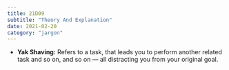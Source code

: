 ```yaml
---
title: 21D09
subtitle: "Theory And Explanation"
date: 2021-02-20
category: "jargon"
---
```


+ **Yak Shaving:** Refers to a task, that leads you to perform another related task and so on, and so on — all distracting you from your original goal.